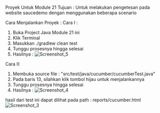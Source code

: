 Proyek Untuk Module 21
Tujuan : Untuk melakukan pengetesan pada website saucedemo dengan menggunakan beberapa scenario

Cara Menjalankan Proyek :
Cara I :
1. Buka Project Java Module 21 ini
2. Klik Terminal
3. Masukkan ./gradlew clean test
4. Tunggu prosesnya hingga selesai
5. Hasilnya :
![Screenshot_5](https://github.com/iqbalgunawan403/module21/assets/75881743/18022406-3ae7-4151-808a-a8169a365dfb)

Cara II:
1. Membuka source file : "src/test/java/cucumber/cucumberTest.java"
2. Pada baris 13, silahkan klik tombol hijau untuk menjalankannya
3. Tunggu prosesnya hingga selesai
4. Hasilnya :
![Screenshot_4](https://github.com/iqbalgunawan403/module21/assets/75881743/bf0025d7-27ad-454e-8d93-d2e9e7109b59)


hasil dari test ini dapat dilihat pada path : reports/cucumber.html
![Screenshot_3](https://github.com/iqbalgunawan403/module21/assets/75881743/a1977217-53e7-40b4-ad83-8bed2bdde9fc)
